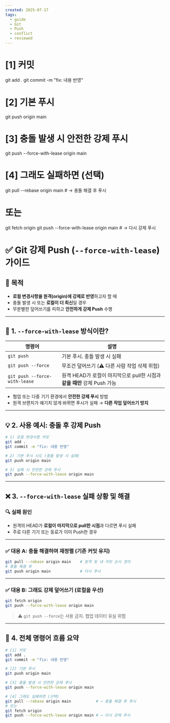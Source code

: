 ```yaml
---
created: 2025-07-17
tags:
  - guide
  - Git
  - Push
  - conflict
  - reviewed
---
```

# [1] 커밋
git add .
git commit -m "fix: 내용 반영"

# [2] 기본 푸시
git push origin main

# [3] 충돌 발생 시 안전한 강제 푸시
git push --force-with-lease origin main

# [4] 그래도 실패하면 (선택)
git pull --rebase origin main           # → 충돌 해결 후 푸시
# 또는
git fetch origin
git push --force-with-lease origin main # → 다시 강제 푸시
# ✅ Git 강제 Push (`--force-with-lease`) 가이드

## 📌 목적
- **로컬 변경사항을 원격(origin)에 강제로 반영**하고자 할 때  
- 충돌 발생 시 또는 **로컬이 더 최신**일 경우  
- 무분별한 덮어쓰기를 피하고 **안전하게 강제 Push** 수행

---

## 🔐 1. `--force-with-lease` 방식이란?

| 명령어                        | 설명                                                                    |
|-------------------------------|-------------------------------------------------------------------------|
| `git push`                    | 기본 푸시. 충돌 발생 시 실패                                           |
| `git push --force`            | 무조건 덮어쓰기 (⚠️ 다른 사람 작업 삭제 위험)                            |
| `git push --force-with-lease` | 원격 HEAD가 로컬이 마지막으로 pull한 시점과 **같을 때만** 강제 Push 가능   |

- 협업 또는 다중 기기 환경에서 **안전한 강제 푸시** 방법  
- 원격 브랜치가 예기치 않게 바뀌면 푸시가 실패 → **다른 작업 덮어쓰기 방지**

---

## 💡 2. 사용 예시: 충돌 후 강제 Push

```bash
# 1) 로컬 변경사항 커밋
git add .
git commit -m "fix: 내용 반영"

# 2) 기본 푸시 시도 (충돌 발생 시 실패)
git push origin main

# 3) 실패 시 안전한 강제 푸시
git push --force-with-lease origin main
```

---

## ❌ 3. `--force-with-lease` 실패 상황 및 해결

### 🔍 실패 원인
- 원격의 HEAD가 **로컬이 마지막으로 pull한 시점**과 다르면 푸시 실패  
- 주로 다른 기기 또는 동료가 이미 Push한 경우

---

### ✅ 대응 A: 충돌 해결하며 재정렬 (기존 커밋 유지)

```bash
git pull --rebase origin main    # 원격 및 내 커밋 순서 정리
# 충돌 해결 후
git push origin main             # 다시 푸시

```

---

### ✅ 대응 B: 그래도 강제 덮어쓰기 (로컬을 우선)

```bash
git fetch origin  
git push --force-with-lease origin main
```

> ⚠️ `git push --force`는 사용 금지. 협업 데이터 유실 위험

---

## 🧾 4. 전체 명령어 흐름 요약

```bash
# [1] 커밋
git add .
git commit -m "fix: 내용 반영"

# [2] 기본 푸시
git push origin main

# [3] 충돌 발생 시 안전한 강제 푸시
git push --force-with-lease origin main

# [4] 그래도 실패하면 (선택)
git pull --rebase origin main           # → 충돌 해결 후 푸시
# 또는
git fetch origin
git push --force-with-lease origin main # → 다시 강제 푸시
```
